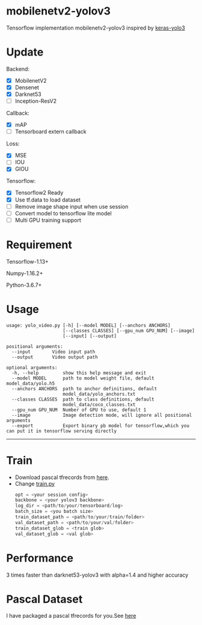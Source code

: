 # mobilenetv2-yolov3
Tensorflow implementation mobilenetv2-yolov3 inspired by [keras-yolo3](https://github.com/qqwweee/keras-yolo3.git)
# Update
Backend:
- [x] MobilenetV2
- [x] Densenet
- [x] Darknet53
- [ ] Inception-ResV2

Callback:
- [x] mAP
- [ ] Tensorboard extern callback

Loss:
- [x] MSE
- [ ] IOU
- [x] GIOU

Tensorflow:
- [x] Tensorflow2 Ready
- [x] Use tf.data to load dataset
- [ ] Remove image shape input when use session
- [ ] Convert model to tensorflow lite model
- [ ] Multi GPU training support
# Requirement
Tensorflow-1.13+

Numpy-1.16.2+

Python-3.6.7+
# Usage
```
usage: yolo_video.py [-h] [--model MODEL] [--anchors ANCHORS]
                     [--classes CLASSES] [--gpu_num GPU_NUM] [--image]
                     [--input] [--output]

positional arguments:
  --input        Video input path
  --output       Video output path

optional arguments:
  -h, --help         show this help message and exit
  --model MODEL      path to model weight file, default model_data/yolo.h5
  --anchors ANCHORS  path to anchor definitions, default
                     model_data/yolo_anchors.txt
  --classes CLASSES  path to class definitions, default
                     model_data/coco_classes.txt
  --gpu_num GPU_NUM  Number of GPU to use, default 1
  --image            Image detection mode, will ignore all positional arguments
  --export           Export binary pb model for tensorflow,which you can put it in tensorflow serving directly
```
---
# Train
* Download pascal tfrecords from [here](https://drive.google.com/drive/folders/172sH75LPeUd2yyzAnrce0LLe2UR_kFqF).
* Change [train.py](https://github.com/fsx950223/mobilenetv2-yolov3/blob/master/train.py)
    ``` python
    opt = <your session config>
    backbone = <your yolov3 backbone>
    log_dir = <path/to/your/tensorboard/log>
    batch_size = <you batch size>
    train_dataset_path = <path/to/your/train/folder>
    val_dataset_path = <path/to/your/val/folder>
    train_dataset_glob = <train glob>
    val_dataset_glob = <val glob>
    ```
    
# Performance
3 times faster than darknet53-yolov3 with alpha=1.4 and higher accuracy

# Pascal Dataset
I have packaged a pascal tfrecords for you.See [here](https://drive.google.com/drive/folders/172sH75LPeUd2yyzAnrce0LLe2UR_kFqF)